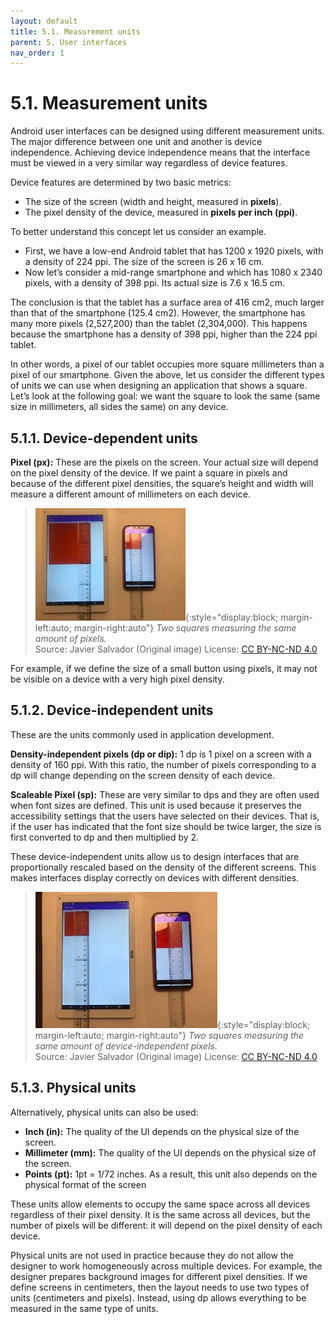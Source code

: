 ```yaml
---
layout: default
title: 5.1. Measurement units
parent: 5. User interfaces
nav_order: 1
---
```


# 5.1. Measurement units 

Android user interfaces can be designed using different measurement units. The major difference between one unit and another is device independence. Achieving device independence means that the interface must be viewed in a very similar way regardless of device features. 

Device features are determined by two basic metrics:
- The size of the screen (width and height, measured in **pixels**).
- The pixel density of the device, measured in **pixels per inch (ppi)**.

To better understand this concept let us consider an example. 
- First, we have a low-end Android tablet that has 1200 x 1920 pixels, with a density of 224 ppi. The size of the screen is 26 x 16 cm.
- Now let’s consider a mid-range smartphone and which has 1080 x 2340 pixels, with a density of 398 ppi. Its actual size is 7.6 x 16.5 cm. 

The conclusion is that the tablet has a surface area of 416 cm2, much larger than that of the smartphone (125.4 cm2). However, the smartphone has many more pixels (2,527,200) than the tablet (2,304,000). This happens because the smartphone has a density of 398 ppi, higher than the 224 ppi tablet.

In other words, a pixel of our tablet occupies more square millimeters than a pixel of our smartphone. Given the above, let us consider the different types of units we can use when designing an application that shows a square. Let’s look at the following goal: we want the square to look the same (same size in millimeters, all sides the same) on any device.

## 5.1.1. Device-dependent units

**Pixel (px):** These are the pixels on the screen. Your actual size will depend on the pixel density of the device. If we paint a square in pixels and because of the different pixel densities, the square’s height and width will measure a different amount of millimeters on each device.

> ![Two squares measuring the same amount of pixels.](/images/05/square-pixels.jpg){:style="display:block; margin-left:auto; margin-right:auto"}
> *Two squares measuring the same amount of pixels.*  
> Source: Javier Salvador (Original image) License: [CC BY-NC-ND 4.0](https://creativecommons.org/licenses/by-nc-nd/4.0/)


For example, if we define the size of a small button using pixels, it may not be visible on a device with a very high pixel density.

## 5.1.2. Device-independent units

These are the units commonly used in application development.

**Density-independent pixels (dp or dip):** 1 dp is 1 pixel on a screen with a density of 160 ppi. With this ratio, the number of pixels corresponding to a dp will change depending on the screen density of each device.

**Scaleable Pixel (sp):** These are very similar to dps and they are often used when font sizes are defined. This unit is used because it preserves the accessibility settings that the users have selected on their devices. That is, if the user has indicated that the font size should be twice larger, the size is first converted to dp and then multiplied by 2.

These device-independent units allow us to design interfaces that are proportionally rescaled based on the density of the different screens. This makes interfaces display correctly on devices with different densities.

> ![Two squares measuring the same amount of device-independent pixels.](/images/05/square-device-independent.jpg){:style="display:block; margin-left:auto; margin-right:auto"}
> *Two squares measuring the same amount of device-independent pixels.*  
> Source: Javier Salvador (Original image) License: [CC BY-NC-ND 4.0](https://creativecommons.org/licenses/by-nc-nd/4.0/)

## 5.1.3. Physical units

Alternatively, physical units can also be used:
- **Inch (in):** The quality of the UI depends on the physical size of the screen.
- **Millimeter (mm):**  The quality of the UI depends on the physical size of the screen.
- **Points (pt):** 1pt = 1/72 inches. As a result, this unit also depends on the physical format of the screen

These units allow elements to occupy the same space across all devices regardless of their pixel density. It is the same across all devices, but the number of pixels will be different: it will depend on the pixel density of each device.

Physical units are not used in practice because they do not allow the designer to work homogeneously across multiple devices. For example, the designer prepares background images for different pixel densities. If we define screens in centimeters, then the layout needs to use two types of units (centimeters and pixels). Instead, using dp allows everything to be measured in the same type of units.


